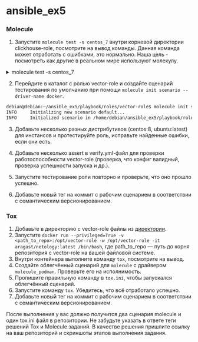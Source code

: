 # ansible_ex5

### Molecule

1. Запустите  `molecule test -s centos_7` внутри корневой директории clickhouse-role, посмотрите на вывод команды. Данная команда может отработать с ошибками, это нормально. Наша цель - посмотреть как другие в реальном мире используют молекулу.
<details>
  <summary>molecule test -s centos_7</summary>
  
```bash 
debian@debian:~/ansible_ex5/playbook/roles/clickhouse$ molecule test -s centos_7
INFO     centos_7 scenario test matrix: dependency, lint, cleanup, destroy, syntax, create, prepare, converge, idempotence, side_effect, verify, cleanup, destroy
INFO     Performing prerun...
INFO     Set ANSIBLE_LIBRARY=/home/debian/.cache/ansible-compat/230ee0/modules:/home/debian/.ansible/plugins/modules:/usr/share/ansible/plugins/modules
INFO     Set ANSIBLE_COLLECTIONS_PATH=/home/debian/.cache/ansible-compat/230ee0/collections:/home/debian/.ansible/collections:/usr/share/ansible/collections
INFO     Set ANSIBLE_ROLES_PATH=/home/debian/.cache/ansible-compat/230ee0/roles:/home/debian/.ansible/roles:/usr/share/ansible/roles:/etc/ansible/roles
INFO     Inventory /home/debian/ansible_ex5/playbook/roles/clickhouse/molecule/centos_7/../resources/inventory/hosts.yml linked to /home/debian/.cache/molecule/clickhouse/centos_7/inventory/hosts
INFO     Inventory /home/debian/ansible_ex5/playbook/roles/clickhouse/molecule/centos_7/../resources/inventory/group_vars/ linked to /home/debian/.cache/molecule/clickhouse/centos_7/inventory/group_vars
INFO     Inventory /home/debian/ansible_ex5/playbook/roles/clickhouse/molecule/centos_7/../resources/inventory/host_vars/ linked to /home/debian/.cache/molecule/clickhouse/centos_7/inventory/host_vars
INFO     Running centos_7 > dependency
WARNING  Skipping, missing the requirements file.
WARNING  Skipping, missing the requirements file.
INFO     Inventory /home/debian/ansible_ex5/playbook/roles/clickhouse/molecule/centos_7/../resources/inventory/hosts.yml linked to /home/debian/.cache/molecule/clickhouse/centos_7/inventory/hosts
INFO     Inventory /home/debian/ansible_ex5/playbook/roles/clickhouse/molecule/centos_7/../resources/inventory/group_vars/ linked to /home/debian/.cache/molecule/clickhouse/centos_7/inventory/group_vars
INFO     Inventory /home/debian/ansible_ex5/playbook/roles/clickhouse/molecule/centos_7/../resources/inventory/host_vars/ linked to /home/debian/.cache/molecule/clickhouse/centos_7/inventory/host_vars
INFO     Running centos_7 > lint
COMMAND: yamllint .
ansible-lint
flake8

/bin/bash: yamllint: command not found
Usage: ansible-lint [options] playbook.yml [playbook2 ...]

Options:
  --version             show program's version number and exit
  -h, --help            show this help message and exit
  -L                    list all the rules
  -q                    quieter, although not silent output
  -p                    parseable output in the format of pep8
  --parseable-severity  parseable output including severity of rule
  -r RULESDIR           specify one or more rules directories using one or
                        more -r arguments. Any -r flags override the default
                        rules in /usr/lib/python3/dist-
                        packages/ansiblelint/rules, unless -R is also used.
  -R                    Use default rules in /usr/lib/python3/dist-
                        packages/ansiblelint/rules in addition to any extra
                        rules directories specified with -r. There is no need
                        to specify this if no -r flags are used
  -t TAGS               only check rules whose id/tags match these values
  -T                    list all the tags
  -v                    Increase verbosity level
  -x SKIP_LIST          only check rules whose id/tags do not match these
                        values
  --nocolor             disable colored output
  --force-color         Try force colored output (relying on ansible's code)
  --exclude=EXCLUDE_PATHS
                        path to directories or files to skip. This option is
                        repeatable.
  -c C                  Specify configuration file to use.  Defaults to
                        ".ansible-lint"
/bin/bash: line 2: flake8: command not found
CRITICAL Lint failed with error code 127
WARNING  An error occurred during the test sequence action: 'lint'. Cleaning up.
INFO     Inventory /home/debian/ansible_ex5/playbook/roles/clickhouse/molecule/centos_7/../resources/inventory/hosts.yml linked to /home/debian/.cache/molecule/clickhouse/centos_7/inventory/hosts
INFO     Inventory /home/debian/ansible_ex5/playbook/roles/clickhouse/molecule/centos_7/../resources/inventory/group_vars/ linked to /home/debian/.cache/molecule/clickhouse/centos_7/inventory/group_vars
INFO     Inventory /home/debian/ansible_ex5/playbook/roles/clickhouse/molecule/centos_7/../resources/inventory/host_vars/ linked to /home/debian/.cache/molecule/clickhouse/centos_7/inventory/host_vars
INFO     Running centos_7 > cleanup
WARNING  Skipping, cleanup playbook not configured.
INFO     Inventory /home/debian/ansible_ex5/playbook/roles/clickhouse/molecule/centos_7/../resources/inventory/hosts.yml linked to /home/debian/.cache/molecule/clickhouse/centos_7/inventory/hosts
INFO     Inventory /home/debian/ansible_ex5/playbook/roles/clickhouse/molecule/centos_7/../resources/inventory/group_vars/ linked to /home/debian/.cache/molecule/clickhouse/centos_7/inventory/group_vars
INFO     Inventory /home/debian/ansible_ex5/playbook/roles/clickhouse/molecule/centos_7/../resources/inventory/host_vars/ linked to /home/debian/.cache/molecule/clickhouse/centos_7/inventory/host_vars
INFO     Running centos_7 > destroy
INFO     Sanity checks: 'docker'
[DEPRECATION WARNING]: Ansible will require Python 3.8 or newer on the
controller starting with Ansible 2.12. Current version: 3.7.3 (default, Oct 31
2022, 14:04:00) [GCC 8.3.0]. This feature will be removed from ansible-core in
version 2.12. Deprecation warnings can be disabled by setting
deprecation_warnings=False in ansible.cfg.

PLAY [Destroy] *****************************************************************

TASK [Destroy molecule instance(s)] ********************************************
changed: [localhost] => (item=centos_7)

TASK [Wait for instance(s) deletion to complete] *******************************
FAILED - RETRYING: Wait for instance(s) deletion to complete (300 retries left).
ok: [localhost] => (item=centos_7)

TASK [Delete docker networks(s)] ***********************************************

PLAY RECAP *********************************************************************
localhost                  : ok=2    changed=1    unreachable=0    failed=0    skipped=1    rescued=0    ignored=0

INFO     Pruning extra files from scenario ephemeral directory
```
</details>

2. Перейдите в каталог с ролью vector-role и создайте сценарий тестирования по умолчанию при помощи `molecule init scenario --driver-name docker`.
```bash
debian@debian:~/ansible_ex5/playbook/roles/vector-role$ molecule init scenario --driver-name docker
INFO     Initializing new scenario default...
INFO     Initialized scenario in /home/debian/ansible_ex5/playbook/roles/vector-role/molecule/default successfully.
```
3. Добавьте несколько разных дистрибутивов (centos:8, ubuntu:latest) для инстансов и протестируйте роль, исправьте найденные ошибки, если они есть.

4. Добавьте несколько assert в verify.yml-файл для  проверки работоспособности vector-role (проверка, что конфиг валидный, проверка успешности запуска и др.). 

5. Запустите тестирование роли повторно и проверьте, что оно прошло успешно.

6. Добавьте новый тег на коммит с рабочим сценарием в соответствии с семантическим версионированием.

### Tox

1. Добавьте в директорию с vector-role файлы из [директории](./example).
2. Запустите `docker run --privileged=True -v <path_to_repo>:/opt/vector-role -w /opt/vector-role -it aragast/netology:latest /bin/bash`, где path_to_repo — путь до корня репозитория с vector-role на вашей файловой системе.
3. Внутри контейнера выполните команду `tox`, посмотрите на вывод.
5. Создайте облегчённый сценарий для `molecule` с драйвером `molecule_podman`. Проверьте его на исполнимость.
6. Пропишите правильную команду в `tox.ini`, чтобы запускался облегчённый сценарий.
8. Запустите команду `tox`. Убедитесь, что всё отработало успешно.
9. Добавьте новый тег на коммит с рабочим сценарием в соответствии с семантическим версионированием.

После выполнения у вас должно получится два сценария molecule и один tox.ini файл в репозитории. Не забудьте указать в ответе теги решений Tox и Molecule заданий. В качестве решения пришлите ссылку на  ваш репозиторий и скриншоты этапов выполнения задания.
